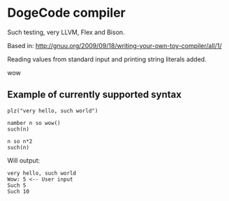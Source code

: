 DogeCode compiler
=================

Such testing, very LLVM, Flex and Bison.

Based in: http://gnuu.org/2009/09/18/writing-your-own-toy-compiler/all/1/

Reading values from standard input and printing string literals added.

wow

Example of currently supported syntax
-------------------------------------

	plz("very hello, such world")

	namber n so wow()
	such(n)

	n so n*2
	such(n)

Will output:

	very hello, such world
	Wow: 5 <-- User input
	Such 5
	Such 10 
